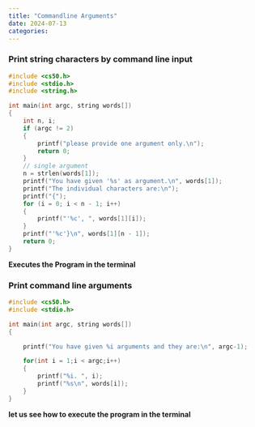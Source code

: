 ```yaml
---
title: "Commandline Arguments"
date: 2024-07-13
categories:
---
```

### **Print string characters by command line input**

```c
#include <cs50.h>
#include <stdio.h>
#include <string.h>

int main(int argc, string words[])
{
    int n, i;
    if (argc != 2)
    {
        printf("please provide one argument only.\n");
        return 0;
    }
    // single argument
    n = strlen(words[1]);
    printf("You have given '%s' as argument.\n", words[1]);
    printf("The individual characters are:\n");
    printf("{");
    for (i = 0; i < n - 1; i++)
    {
        printf("'%c', ", words[1][i]);
    }
    printf("'%c'}\n", words[1][n - 1]);
    return 0;
}
```
**Executes the Program in the terminal**

<script src="https://asciinema.org/a/X6oO31t7TNqP6X2N6C6NZpg0o.js" id="asciicast-X6oO31t7TNqP6X2N6C6NZpg0o" async="true"></script>

### **Print command line arguments**

```c
#include <cs50.h>
#include <stdio.h>

int main(int argc, string words[])
{

    printf("You have given %i arguments and they are:\n", argc-1);

    for(int i = 1;i < argc;i++)
    {
        printf("%i. ", i);
        printf("%s\n", words[i]);
    }
}
```
**let us see how to execute the program in the terminal**

<script src="https://asciinema.org/a/g97zhnepip31WKIiYAaMKwnHu.js" id="asciicast-g97zhnepip31WKIiYAaMKwnHu" async="true"></script>
